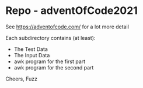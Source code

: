 # Repo - adventOfCode2021
See https://adventofcode.com/ for a lot more detail

Each subdirectory contains (at least):

- The Test Data
- The Input Data
- awk program for the first part
- awk program for the second part

Cheers,
Fuzz

